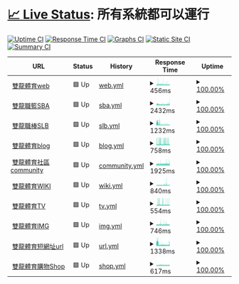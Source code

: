 # [📈 Live Status](https://pmmmwh.github.io/upptime): <!--live status--> **所有系統都可以運行**

[![Uptime CI](https://github.com/pmmmwh/upptime/workflows/Uptime%20CI/badge.svg)](https://github.com/pmmmwh/upptime/actions?query=workflow%3A%22Uptime+CI%22)
[![Response Time CI](https://github.com/pmmmwh/upptime/workflows/Response%20Time%20CI/badge.svg)](https://github.com/pmmmwh/upptime/actions?query=workflow%3A%22Response+Time+CI%22)
[![Graphs CI](https://github.com/pmmmwh/upptime/workflows/Graphs%20CI/badge.svg)](https://github.com/pmmmwh/upptime/actions?query=workflow%3A%22Graphs+CI%22)
[![Static Site CI](https://github.com/pmmmwh/upptime/workflows/Static%20Site%20CI/badge.svg)](https://github.com/pmmmwh/upptime/actions?query=workflow%3A%22Static+Site+CI%22)
[![Summary CI](https://github.com/pmmmwh/upptime/workflows/Summary%20CI/badge.svg)](https://github.com/pmmmwh/upptime/actions?query=workflow%3A%22Summary+CI%22)

<!--start: status pages-->
<!-- This summary is generated by Upptime (https://github.com/upptime/upptime) -->
<!-- Do not edit this manually, your changes will be overwritten -->
<!-- prettier-ignore -->
| URL | Status | History | Response Time | Uptime |
| --- | ------ | ------- | ------------- | ------ |
| <img alt="" src="https://favicons.githubusercontent.com/www.ssangyongsports.eu.org" height="13"> [雙龍體育web](https://www.ssangyongsports.eu.org/) | 🟩 Up | [web.yml](https://github.com/sxadxsx/upptime/commits/HEAD/history/web.yml) | <details><summary><img alt="Response time graph" src="./graphs/web/response-time-week.png" height="20"> 456ms</summary><br><a href="https://status.ssangyongsports.eu.org/history/web"><img alt="Response time 412" src="https://img.shields.io/endpoint?url=https%3A%2F%2Fraw.githubusercontent.com%2Fsxadxsx%2Fupptime%2FHEAD%2Fapi%2Fweb%2Fresponse-time.json"></a><br><a href="https://status.ssangyongsports.eu.org/history/web"><img alt="24-hour response time 412" src="https://img.shields.io/endpoint?url=https%3A%2F%2Fraw.githubusercontent.com%2Fsxadxsx%2Fupptime%2FHEAD%2Fapi%2Fweb%2Fresponse-time-day.json"></a><br><a href="https://status.ssangyongsports.eu.org/history/web"><img alt="7-day response time 456" src="https://img.shields.io/endpoint?url=https%3A%2F%2Fraw.githubusercontent.com%2Fsxadxsx%2Fupptime%2FHEAD%2Fapi%2Fweb%2Fresponse-time-week.json"></a><br><a href="https://status.ssangyongsports.eu.org/history/web"><img alt="30-day response time 417" src="https://img.shields.io/endpoint?url=https%3A%2F%2Fraw.githubusercontent.com%2Fsxadxsx%2Fupptime%2FHEAD%2Fapi%2Fweb%2Fresponse-time-month.json"></a><br><a href="https://status.ssangyongsports.eu.org/history/web"><img alt="1-year response time 412" src="https://img.shields.io/endpoint?url=https%3A%2F%2Fraw.githubusercontent.com%2Fsxadxsx%2Fupptime%2FHEAD%2Fapi%2Fweb%2Fresponse-time-year.json"></a></details> | <details><summary><a href="https://status.ssangyongsports.eu.org/history/web">100.00%</a></summary><a href="https://status.ssangyongsports.eu.org/history/web"><img alt="All-time uptime 99.98%" src="https://img.shields.io/endpoint?url=https%3A%2F%2Fraw.githubusercontent.com%2Fsxadxsx%2Fupptime%2FHEAD%2Fapi%2Fweb%2Fuptime.json"></a><br><a href="https://status.ssangyongsports.eu.org/history/web"><img alt="24-hour uptime 100.00%" src="https://img.shields.io/endpoint?url=https%3A%2F%2Fraw.githubusercontent.com%2Fsxadxsx%2Fupptime%2FHEAD%2Fapi%2Fweb%2Fuptime-day.json"></a><br><a href="https://status.ssangyongsports.eu.org/history/web"><img alt="7-day uptime 100.00%" src="https://img.shields.io/endpoint?url=https%3A%2F%2Fraw.githubusercontent.com%2Fsxadxsx%2Fupptime%2FHEAD%2Fapi%2Fweb%2Fuptime-week.json"></a><br><a href="https://status.ssangyongsports.eu.org/history/web"><img alt="30-day uptime 100.00%" src="https://img.shields.io/endpoint?url=https%3A%2F%2Fraw.githubusercontent.com%2Fsxadxsx%2Fupptime%2FHEAD%2Fapi%2Fweb%2Fuptime-month.json"></a><br><a href="https://status.ssangyongsports.eu.org/history/web"><img alt="1-year uptime 99.98%" src="https://img.shields.io/endpoint?url=https%3A%2F%2Fraw.githubusercontent.com%2Fsxadxsx%2Fupptime%2FHEAD%2Fapi%2Fweb%2Fuptime-year.json"></a></details>
| <img alt="" src="https://favicons.githubusercontent.com/sbatw.ml" height="13"> [雙龍職籃SBA](https://sbatw.ml/) | 🟩 Up | [sba.yml](https://github.com/sxadxsx/upptime/commits/HEAD/history/sba.yml) | <details><summary><img alt="Response time graph" src="./graphs/sba/response-time-week.png" height="20"> 2432ms</summary><br><a href="https://status.ssangyongsports.eu.org/history/sba"><img alt="Response time 2001" src="https://img.shields.io/endpoint?url=https%3A%2F%2Fraw.githubusercontent.com%2Fsxadxsx%2Fupptime%2FHEAD%2Fapi%2Fsba%2Fresponse-time.json"></a><br><a href="https://status.ssangyongsports.eu.org/history/sba"><img alt="24-hour response time 3000" src="https://img.shields.io/endpoint?url=https%3A%2F%2Fraw.githubusercontent.com%2Fsxadxsx%2Fupptime%2FHEAD%2Fapi%2Fsba%2Fresponse-time-day.json"></a><br><a href="https://status.ssangyongsports.eu.org/history/sba"><img alt="7-day response time 2432" src="https://img.shields.io/endpoint?url=https%3A%2F%2Fraw.githubusercontent.com%2Fsxadxsx%2Fupptime%2FHEAD%2Fapi%2Fsba%2Fresponse-time-week.json"></a><br><a href="https://status.ssangyongsports.eu.org/history/sba"><img alt="30-day response time 2185" src="https://img.shields.io/endpoint?url=https%3A%2F%2Fraw.githubusercontent.com%2Fsxadxsx%2Fupptime%2FHEAD%2Fapi%2Fsba%2Fresponse-time-month.json"></a><br><a href="https://status.ssangyongsports.eu.org/history/sba"><img alt="1-year response time 2001" src="https://img.shields.io/endpoint?url=https%3A%2F%2Fraw.githubusercontent.com%2Fsxadxsx%2Fupptime%2FHEAD%2Fapi%2Fsba%2Fresponse-time-year.json"></a></details> | <details><summary><a href="https://status.ssangyongsports.eu.org/history/sba">100.00%</a></summary><a href="https://status.ssangyongsports.eu.org/history/sba"><img alt="All-time uptime 95.39%" src="https://img.shields.io/endpoint?url=https%3A%2F%2Fraw.githubusercontent.com%2Fsxadxsx%2Fupptime%2FHEAD%2Fapi%2Fsba%2Fuptime.json"></a><br><a href="https://status.ssangyongsports.eu.org/history/sba"><img alt="24-hour uptime 100.00%" src="https://img.shields.io/endpoint?url=https%3A%2F%2Fraw.githubusercontent.com%2Fsxadxsx%2Fupptime%2FHEAD%2Fapi%2Fsba%2Fuptime-day.json"></a><br><a href="https://status.ssangyongsports.eu.org/history/sba"><img alt="7-day uptime 100.00%" src="https://img.shields.io/endpoint?url=https%3A%2F%2Fraw.githubusercontent.com%2Fsxadxsx%2Fupptime%2FHEAD%2Fapi%2Fsba%2Fuptime-week.json"></a><br><a href="https://status.ssangyongsports.eu.org/history/sba"><img alt="30-day uptime 99.40%" src="https://img.shields.io/endpoint?url=https%3A%2F%2Fraw.githubusercontent.com%2Fsxadxsx%2Fupptime%2FHEAD%2Fapi%2Fsba%2Fuptime-month.json"></a><br><a href="https://status.ssangyongsports.eu.org/history/sba"><img alt="1-year uptime 95.39%" src="https://img.shields.io/endpoint?url=https%3A%2F%2Fraw.githubusercontent.com%2Fsxadxsx%2Fupptime%2FHEAD%2Fapi%2Fsba%2Fuptime-year.json"></a></details>
| <img alt="" src="https://favicons.githubusercontent.com/slbtw.cf" height="13"> [雙龍職棒SLB](https://slbtw.cf/) | 🟩 Up | [slb.yml](https://github.com/sxadxsx/upptime/commits/HEAD/history/slb.yml) | <details><summary><img alt="Response time graph" src="./graphs/slb/response-time-week.png" height="20"> 1232ms</summary><br><a href="https://status.ssangyongsports.eu.org/history/slb"><img alt="Response time 1214" src="https://img.shields.io/endpoint?url=https%3A%2F%2Fraw.githubusercontent.com%2Fsxadxsx%2Fupptime%2FHEAD%2Fapi%2Fslb%2Fresponse-time.json"></a><br><a href="https://status.ssangyongsports.eu.org/history/slb"><img alt="24-hour response time 795" src="https://img.shields.io/endpoint?url=https%3A%2F%2Fraw.githubusercontent.com%2Fsxadxsx%2Fupptime%2FHEAD%2Fapi%2Fslb%2Fresponse-time-day.json"></a><br><a href="https://status.ssangyongsports.eu.org/history/slb"><img alt="7-day response time 1232" src="https://img.shields.io/endpoint?url=https%3A%2F%2Fraw.githubusercontent.com%2Fsxadxsx%2Fupptime%2FHEAD%2Fapi%2Fslb%2Fresponse-time-week.json"></a><br><a href="https://status.ssangyongsports.eu.org/history/slb"><img alt="30-day response time 1286" src="https://img.shields.io/endpoint?url=https%3A%2F%2Fraw.githubusercontent.com%2Fsxadxsx%2Fupptime%2FHEAD%2Fapi%2Fslb%2Fresponse-time-month.json"></a><br><a href="https://status.ssangyongsports.eu.org/history/slb"><img alt="1-year response time 1214" src="https://img.shields.io/endpoint?url=https%3A%2F%2Fraw.githubusercontent.com%2Fsxadxsx%2Fupptime%2FHEAD%2Fapi%2Fslb%2Fresponse-time-year.json"></a></details> | <details><summary><a href="https://status.ssangyongsports.eu.org/history/slb">100.00%</a></summary><a href="https://status.ssangyongsports.eu.org/history/slb"><img alt="All-time uptime 99.95%" src="https://img.shields.io/endpoint?url=https%3A%2F%2Fraw.githubusercontent.com%2Fsxadxsx%2Fupptime%2FHEAD%2Fapi%2Fslb%2Fuptime.json"></a><br><a href="https://status.ssangyongsports.eu.org/history/slb"><img alt="24-hour uptime 100.00%" src="https://img.shields.io/endpoint?url=https%3A%2F%2Fraw.githubusercontent.com%2Fsxadxsx%2Fupptime%2FHEAD%2Fapi%2Fslb%2Fuptime-day.json"></a><br><a href="https://status.ssangyongsports.eu.org/history/slb"><img alt="7-day uptime 100.00%" src="https://img.shields.io/endpoint?url=https%3A%2F%2Fraw.githubusercontent.com%2Fsxadxsx%2Fupptime%2FHEAD%2Fapi%2Fslb%2Fuptime-week.json"></a><br><a href="https://status.ssangyongsports.eu.org/history/slb"><img alt="30-day uptime 100.00%" src="https://img.shields.io/endpoint?url=https%3A%2F%2Fraw.githubusercontent.com%2Fsxadxsx%2Fupptime%2FHEAD%2Fapi%2Fslb%2Fuptime-month.json"></a><br><a href="https://status.ssangyongsports.eu.org/history/slb"><img alt="1-year uptime 99.95%" src="https://img.shields.io/endpoint?url=https%3A%2F%2Fraw.githubusercontent.com%2Fsxadxsx%2Fupptime%2FHEAD%2Fapi%2Fslb%2Fuptime-year.json"></a></details>
| <img alt="" src="https://favicons.githubusercontent.com/blog.ssangyongsports.eu.org" height="13"> [雙龍體育blog](https://BLOG.ssangyongsports.eu.org/) | 🟩 Up | [blog.yml](https://github.com/sxadxsx/upptime/commits/HEAD/history/blog.yml) | <details><summary><img alt="Response time graph" src="./graphs/blog/response-time-week.png" height="20"> 758ms</summary><br><a href="https://status.ssangyongsports.eu.org/history/blog"><img alt="Response time 507" src="https://img.shields.io/endpoint?url=https%3A%2F%2Fraw.githubusercontent.com%2Fsxadxsx%2Fupptime%2FHEAD%2Fapi%2Fblog%2Fresponse-time.json"></a><br><a href="https://status.ssangyongsports.eu.org/history/blog"><img alt="24-hour response time 575" src="https://img.shields.io/endpoint?url=https%3A%2F%2Fraw.githubusercontent.com%2Fsxadxsx%2Fupptime%2FHEAD%2Fapi%2Fblog%2Fresponse-time-day.json"></a><br><a href="https://status.ssangyongsports.eu.org/history/blog"><img alt="7-day response time 758" src="https://img.shields.io/endpoint?url=https%3A%2F%2Fraw.githubusercontent.com%2Fsxadxsx%2Fupptime%2FHEAD%2Fapi%2Fblog%2Fresponse-time-week.json"></a><br><a href="https://status.ssangyongsports.eu.org/history/blog"><img alt="30-day response time 576" src="https://img.shields.io/endpoint?url=https%3A%2F%2Fraw.githubusercontent.com%2Fsxadxsx%2Fupptime%2FHEAD%2Fapi%2Fblog%2Fresponse-time-month.json"></a><br><a href="https://status.ssangyongsports.eu.org/history/blog"><img alt="1-year response time 507" src="https://img.shields.io/endpoint?url=https%3A%2F%2Fraw.githubusercontent.com%2Fsxadxsx%2Fupptime%2FHEAD%2Fapi%2Fblog%2Fresponse-time-year.json"></a></details> | <details><summary><a href="https://status.ssangyongsports.eu.org/history/blog">100.00%</a></summary><a href="https://status.ssangyongsports.eu.org/history/blog"><img alt="All-time uptime 100.00%" src="https://img.shields.io/endpoint?url=https%3A%2F%2Fraw.githubusercontent.com%2Fsxadxsx%2Fupptime%2FHEAD%2Fapi%2Fblog%2Fuptime.json"></a><br><a href="https://status.ssangyongsports.eu.org/history/blog"><img alt="24-hour uptime 100.00%" src="https://img.shields.io/endpoint?url=https%3A%2F%2Fraw.githubusercontent.com%2Fsxadxsx%2Fupptime%2FHEAD%2Fapi%2Fblog%2Fuptime-day.json"></a><br><a href="https://status.ssangyongsports.eu.org/history/blog"><img alt="7-day uptime 100.00%" src="https://img.shields.io/endpoint?url=https%3A%2F%2Fraw.githubusercontent.com%2Fsxadxsx%2Fupptime%2FHEAD%2Fapi%2Fblog%2Fuptime-week.json"></a><br><a href="https://status.ssangyongsports.eu.org/history/blog"><img alt="30-day uptime 100.00%" src="https://img.shields.io/endpoint?url=https%3A%2F%2Fraw.githubusercontent.com%2Fsxadxsx%2Fupptime%2FHEAD%2Fapi%2Fblog%2Fuptime-month.json"></a><br><a href="https://status.ssangyongsports.eu.org/history/blog"><img alt="1-year uptime 100.00%" src="https://img.shields.io/endpoint?url=https%3A%2F%2Fraw.githubusercontent.com%2Fsxadxsx%2Fupptime%2FHEAD%2Fapi%2Fblog%2Fuptime-year.json"></a></details>
| <img alt="" src="https://favicons.githubusercontent.com/community.ssangyongsports.eu.org" height="13"> [雙龍體育社區community](http://community.ssangyongsports.eu.org/) | 🟩 Up | [community.yml](https://github.com/sxadxsx/upptime/commits/HEAD/history/community.yml) | <details><summary><img alt="Response time graph" src="./graphs/community/response-time-week.png" height="20"> 1925ms</summary><br><a href="https://status.ssangyongsports.eu.org/history/community"><img alt="Response time 1540" src="https://img.shields.io/endpoint?url=https%3A%2F%2Fraw.githubusercontent.com%2Fsxadxsx%2Fupptime%2FHEAD%2Fapi%2Fcommunity%2Fresponse-time.json"></a><br><a href="https://status.ssangyongsports.eu.org/history/community"><img alt="24-hour response time 1963" src="https://img.shields.io/endpoint?url=https%3A%2F%2Fraw.githubusercontent.com%2Fsxadxsx%2Fupptime%2FHEAD%2Fapi%2Fcommunity%2Fresponse-time-day.json"></a><br><a href="https://status.ssangyongsports.eu.org/history/community"><img alt="7-day response time 1925" src="https://img.shields.io/endpoint?url=https%3A%2F%2Fraw.githubusercontent.com%2Fsxadxsx%2Fupptime%2FHEAD%2Fapi%2Fcommunity%2Fresponse-time-week.json"></a><br><a href="https://status.ssangyongsports.eu.org/history/community"><img alt="30-day response time 1602" src="https://img.shields.io/endpoint?url=https%3A%2F%2Fraw.githubusercontent.com%2Fsxadxsx%2Fupptime%2FHEAD%2Fapi%2Fcommunity%2Fresponse-time-month.json"></a><br><a href="https://status.ssangyongsports.eu.org/history/community"><img alt="1-year response time 1540" src="https://img.shields.io/endpoint?url=https%3A%2F%2Fraw.githubusercontent.com%2Fsxadxsx%2Fupptime%2FHEAD%2Fapi%2Fcommunity%2Fresponse-time-year.json"></a></details> | <details><summary><a href="https://status.ssangyongsports.eu.org/history/community">100.00%</a></summary><a href="https://status.ssangyongsports.eu.org/history/community"><img alt="All-time uptime 98.30%" src="https://img.shields.io/endpoint?url=https%3A%2F%2Fraw.githubusercontent.com%2Fsxadxsx%2Fupptime%2FHEAD%2Fapi%2Fcommunity%2Fuptime.json"></a><br><a href="https://status.ssangyongsports.eu.org/history/community"><img alt="24-hour uptime 100.00%" src="https://img.shields.io/endpoint?url=https%3A%2F%2Fraw.githubusercontent.com%2Fsxadxsx%2Fupptime%2FHEAD%2Fapi%2Fcommunity%2Fuptime-day.json"></a><br><a href="https://status.ssangyongsports.eu.org/history/community"><img alt="7-day uptime 100.00%" src="https://img.shields.io/endpoint?url=https%3A%2F%2Fraw.githubusercontent.com%2Fsxadxsx%2Fupptime%2FHEAD%2Fapi%2Fcommunity%2Fuptime-week.json"></a><br><a href="https://status.ssangyongsports.eu.org/history/community"><img alt="30-day uptime 100.00%" src="https://img.shields.io/endpoint?url=https%3A%2F%2Fraw.githubusercontent.com%2Fsxadxsx%2Fupptime%2FHEAD%2Fapi%2Fcommunity%2Fuptime-month.json"></a><br><a href="https://status.ssangyongsports.eu.org/history/community"><img alt="1-year uptime 98.30%" src="https://img.shields.io/endpoint?url=https%3A%2F%2Fraw.githubusercontent.com%2Fsxadxsx%2Fupptime%2FHEAD%2Fapi%2Fcommunity%2Fuptime-year.json"></a></details>
| <img alt="" src="https://favicons.githubusercontent.com/wiki.ssangyongsports.eu.org" height="13"> [雙龍體育WIKI](https://wiki.ssangyongsports.eu.org/) | 🟩 Up | [wiki.yml](https://github.com/sxadxsx/upptime/commits/HEAD/history/wiki.yml) | <details><summary><img alt="Response time graph" src="./graphs/wiki/response-time-week.png" height="20"> 840ms</summary><br><a href="https://status.ssangyongsports.eu.org/history/wiki"><img alt="Response time 778" src="https://img.shields.io/endpoint?url=https%3A%2F%2Fraw.githubusercontent.com%2Fsxadxsx%2Fupptime%2FHEAD%2Fapi%2Fwiki%2Fresponse-time.json"></a><br><a href="https://status.ssangyongsports.eu.org/history/wiki"><img alt="24-hour response time 851" src="https://img.shields.io/endpoint?url=https%3A%2F%2Fraw.githubusercontent.com%2Fsxadxsx%2Fupptime%2FHEAD%2Fapi%2Fwiki%2Fresponse-time-day.json"></a><br><a href="https://status.ssangyongsports.eu.org/history/wiki"><img alt="7-day response time 840" src="https://img.shields.io/endpoint?url=https%3A%2F%2Fraw.githubusercontent.com%2Fsxadxsx%2Fupptime%2FHEAD%2Fapi%2Fwiki%2Fresponse-time-week.json"></a><br><a href="https://status.ssangyongsports.eu.org/history/wiki"><img alt="30-day response time 854" src="https://img.shields.io/endpoint?url=https%3A%2F%2Fraw.githubusercontent.com%2Fsxadxsx%2Fupptime%2FHEAD%2Fapi%2Fwiki%2Fresponse-time-month.json"></a><br><a href="https://status.ssangyongsports.eu.org/history/wiki"><img alt="1-year response time 778" src="https://img.shields.io/endpoint?url=https%3A%2F%2Fraw.githubusercontent.com%2Fsxadxsx%2Fupptime%2FHEAD%2Fapi%2Fwiki%2Fresponse-time-year.json"></a></details> | <details><summary><a href="https://status.ssangyongsports.eu.org/history/wiki">100.00%</a></summary><a href="https://status.ssangyongsports.eu.org/history/wiki"><img alt="All-time uptime 96.29%" src="https://img.shields.io/endpoint?url=https%3A%2F%2Fraw.githubusercontent.com%2Fsxadxsx%2Fupptime%2FHEAD%2Fapi%2Fwiki%2Fuptime.json"></a><br><a href="https://status.ssangyongsports.eu.org/history/wiki"><img alt="24-hour uptime 100.00%" src="https://img.shields.io/endpoint?url=https%3A%2F%2Fraw.githubusercontent.com%2Fsxadxsx%2Fupptime%2FHEAD%2Fapi%2Fwiki%2Fuptime-day.json"></a><br><a href="https://status.ssangyongsports.eu.org/history/wiki"><img alt="7-day uptime 100.00%" src="https://img.shields.io/endpoint?url=https%3A%2F%2Fraw.githubusercontent.com%2Fsxadxsx%2Fupptime%2FHEAD%2Fapi%2Fwiki%2Fuptime-week.json"></a><br><a href="https://status.ssangyongsports.eu.org/history/wiki"><img alt="30-day uptime 99.07%" src="https://img.shields.io/endpoint?url=https%3A%2F%2Fraw.githubusercontent.com%2Fsxadxsx%2Fupptime%2FHEAD%2Fapi%2Fwiki%2Fuptime-month.json"></a><br><a href="https://status.ssangyongsports.eu.org/history/wiki"><img alt="1-year uptime 96.29%" src="https://img.shields.io/endpoint?url=https%3A%2F%2Fraw.githubusercontent.com%2Fsxadxsx%2Fupptime%2FHEAD%2Fapi%2Fwiki%2Fuptime-year.json"></a></details>
| <img alt="" src="https://favicons.githubusercontent.com/watch.tv.ssangyongsports.eu.org" height="13"> [雙龍體育TV](https://watch.TV.ssangyongsports.eu.org/) | 🟩 Up | [tv.yml](https://github.com/sxadxsx/upptime/commits/HEAD/history/tv.yml) | <details><summary><img alt="Response time graph" src="./graphs/tv/response-time-week.png" height="20"> 554ms</summary><br><a href="https://status.ssangyongsports.eu.org/history/tv"><img alt="Response time 404" src="https://img.shields.io/endpoint?url=https%3A%2F%2Fraw.githubusercontent.com%2Fsxadxsx%2Fupptime%2FHEAD%2Fapi%2Ftv%2Fresponse-time.json"></a><br><a href="https://status.ssangyongsports.eu.org/history/tv"><img alt="24-hour response time 521" src="https://img.shields.io/endpoint?url=https%3A%2F%2Fraw.githubusercontent.com%2Fsxadxsx%2Fupptime%2FHEAD%2Fapi%2Ftv%2Fresponse-time-day.json"></a><br><a href="https://status.ssangyongsports.eu.org/history/tv"><img alt="7-day response time 554" src="https://img.shields.io/endpoint?url=https%3A%2F%2Fraw.githubusercontent.com%2Fsxadxsx%2Fupptime%2FHEAD%2Fapi%2Ftv%2Fresponse-time-week.json"></a><br><a href="https://status.ssangyongsports.eu.org/history/tv"><img alt="30-day response time 429" src="https://img.shields.io/endpoint?url=https%3A%2F%2Fraw.githubusercontent.com%2Fsxadxsx%2Fupptime%2FHEAD%2Fapi%2Ftv%2Fresponse-time-month.json"></a><br><a href="https://status.ssangyongsports.eu.org/history/tv"><img alt="1-year response time 404" src="https://img.shields.io/endpoint?url=https%3A%2F%2Fraw.githubusercontent.com%2Fsxadxsx%2Fupptime%2FHEAD%2Fapi%2Ftv%2Fresponse-time-year.json"></a></details> | <details><summary><a href="https://status.ssangyongsports.eu.org/history/tv">100.00%</a></summary><a href="https://status.ssangyongsports.eu.org/history/tv"><img alt="All-time uptime 99.99%" src="https://img.shields.io/endpoint?url=https%3A%2F%2Fraw.githubusercontent.com%2Fsxadxsx%2Fupptime%2FHEAD%2Fapi%2Ftv%2Fuptime.json"></a><br><a href="https://status.ssangyongsports.eu.org/history/tv"><img alt="24-hour uptime 100.00%" src="https://img.shields.io/endpoint?url=https%3A%2F%2Fraw.githubusercontent.com%2Fsxadxsx%2Fupptime%2FHEAD%2Fapi%2Ftv%2Fuptime-day.json"></a><br><a href="https://status.ssangyongsports.eu.org/history/tv"><img alt="7-day uptime 100.00%" src="https://img.shields.io/endpoint?url=https%3A%2F%2Fraw.githubusercontent.com%2Fsxadxsx%2Fupptime%2FHEAD%2Fapi%2Ftv%2Fuptime-week.json"></a><br><a href="https://status.ssangyongsports.eu.org/history/tv"><img alt="30-day uptime 100.00%" src="https://img.shields.io/endpoint?url=https%3A%2F%2Fraw.githubusercontent.com%2Fsxadxsx%2Fupptime%2FHEAD%2Fapi%2Ftv%2Fuptime-month.json"></a><br><a href="https://status.ssangyongsports.eu.org/history/tv"><img alt="1-year uptime 99.99%" src="https://img.shields.io/endpoint?url=https%3A%2F%2Fraw.githubusercontent.com%2Fsxadxsx%2Fupptime%2FHEAD%2Fapi%2Ftv%2Fuptime-year.json"></a></details>
| <img alt="" src="https://favicons.githubusercontent.com/img.ssangyongsports.eu.org" height="13"> [雙龍體育IMG](http://IMG.ssangyongsports.eu.org/) | 🟩 Up | [img.yml](https://github.com/sxadxsx/upptime/commits/HEAD/history/img.yml) | <details><summary><img alt="Response time graph" src="./graphs/img/response-time-week.png" height="20"> 746ms</summary><br><a href="https://status.ssangyongsports.eu.org/history/img"><img alt="Response time 438" src="https://img.shields.io/endpoint?url=https%3A%2F%2Fraw.githubusercontent.com%2Fsxadxsx%2Fupptime%2FHEAD%2Fapi%2Fimg%2Fresponse-time.json"></a><br><a href="https://status.ssangyongsports.eu.org/history/img"><img alt="24-hour response time 667" src="https://img.shields.io/endpoint?url=https%3A%2F%2Fraw.githubusercontent.com%2Fsxadxsx%2Fupptime%2FHEAD%2Fapi%2Fimg%2Fresponse-time-day.json"></a><br><a href="https://status.ssangyongsports.eu.org/history/img"><img alt="7-day response time 746" src="https://img.shields.io/endpoint?url=https%3A%2F%2Fraw.githubusercontent.com%2Fsxadxsx%2Fupptime%2FHEAD%2Fapi%2Fimg%2Fresponse-time-week.json"></a><br><a href="https://status.ssangyongsports.eu.org/history/img"><img alt="30-day response time 540" src="https://img.shields.io/endpoint?url=https%3A%2F%2Fraw.githubusercontent.com%2Fsxadxsx%2Fupptime%2FHEAD%2Fapi%2Fimg%2Fresponse-time-month.json"></a><br><a href="https://status.ssangyongsports.eu.org/history/img"><img alt="1-year response time 438" src="https://img.shields.io/endpoint?url=https%3A%2F%2Fraw.githubusercontent.com%2Fsxadxsx%2Fupptime%2FHEAD%2Fapi%2Fimg%2Fresponse-time-year.json"></a></details> | <details><summary><a href="https://status.ssangyongsports.eu.org/history/img">100.00%</a></summary><a href="https://status.ssangyongsports.eu.org/history/img"><img alt="All-time uptime 100.00%" src="https://img.shields.io/endpoint?url=https%3A%2F%2Fraw.githubusercontent.com%2Fsxadxsx%2Fupptime%2FHEAD%2Fapi%2Fimg%2Fuptime.json"></a><br><a href="https://status.ssangyongsports.eu.org/history/img"><img alt="24-hour uptime 100.00%" src="https://img.shields.io/endpoint?url=https%3A%2F%2Fraw.githubusercontent.com%2Fsxadxsx%2Fupptime%2FHEAD%2Fapi%2Fimg%2Fuptime-day.json"></a><br><a href="https://status.ssangyongsports.eu.org/history/img"><img alt="7-day uptime 100.00%" src="https://img.shields.io/endpoint?url=https%3A%2F%2Fraw.githubusercontent.com%2Fsxadxsx%2Fupptime%2FHEAD%2Fapi%2Fimg%2Fuptime-week.json"></a><br><a href="https://status.ssangyongsports.eu.org/history/img"><img alt="30-day uptime 100.00%" src="https://img.shields.io/endpoint?url=https%3A%2F%2Fraw.githubusercontent.com%2Fsxadxsx%2Fupptime%2FHEAD%2Fapi%2Fimg%2Fuptime-month.json"></a><br><a href="https://status.ssangyongsports.eu.org/history/img"><img alt="1-year uptime 100.00%" src="https://img.shields.io/endpoint?url=https%3A%2F%2Fraw.githubusercontent.com%2Fsxadxsx%2Fupptime%2FHEAD%2Fapi%2Fimg%2Fuptime-year.json"></a></details>
| <img alt="" src="https://favicons.githubusercontent.com/ssport.cf" height="13"> [雙龍體育短網址url](http://ssport.cf) | 🟩 Up | [url.yml](https://github.com/sxadxsx/upptime/commits/HEAD/history/url.yml) | <details><summary><img alt="Response time graph" src="./graphs/url/response-time-week.png" height="20"> 1338ms</summary><br><a href="https://status.ssangyongsports.eu.org/history/url"><img alt="Response time 1044" src="https://img.shields.io/endpoint?url=https%3A%2F%2Fraw.githubusercontent.com%2Fsxadxsx%2Fupptime%2FHEAD%2Fapi%2Furl%2Fresponse-time.json"></a><br><a href="https://status.ssangyongsports.eu.org/history/url"><img alt="24-hour response time 1203" src="https://img.shields.io/endpoint?url=https%3A%2F%2Fraw.githubusercontent.com%2Fsxadxsx%2Fupptime%2FHEAD%2Fapi%2Furl%2Fresponse-time-day.json"></a><br><a href="https://status.ssangyongsports.eu.org/history/url"><img alt="7-day response time 1338" src="https://img.shields.io/endpoint?url=https%3A%2F%2Fraw.githubusercontent.com%2Fsxadxsx%2Fupptime%2FHEAD%2Fapi%2Furl%2Fresponse-time-week.json"></a><br><a href="https://status.ssangyongsports.eu.org/history/url"><img alt="30-day response time 1229" src="https://img.shields.io/endpoint?url=https%3A%2F%2Fraw.githubusercontent.com%2Fsxadxsx%2Fupptime%2FHEAD%2Fapi%2Furl%2Fresponse-time-month.json"></a><br><a href="https://status.ssangyongsports.eu.org/history/url"><img alt="1-year response time 1044" src="https://img.shields.io/endpoint?url=https%3A%2F%2Fraw.githubusercontent.com%2Fsxadxsx%2Fupptime%2FHEAD%2Fapi%2Furl%2Fresponse-time-year.json"></a></details> | <details><summary><a href="https://status.ssangyongsports.eu.org/history/url">100.00%</a></summary><a href="https://status.ssangyongsports.eu.org/history/url"><img alt="All-time uptime 91.09%" src="https://img.shields.io/endpoint?url=https%3A%2F%2Fraw.githubusercontent.com%2Fsxadxsx%2Fupptime%2FHEAD%2Fapi%2Furl%2Fuptime.json"></a><br><a href="https://status.ssangyongsports.eu.org/history/url"><img alt="24-hour uptime 100.00%" src="https://img.shields.io/endpoint?url=https%3A%2F%2Fraw.githubusercontent.com%2Fsxadxsx%2Fupptime%2FHEAD%2Fapi%2Furl%2Fuptime-day.json"></a><br><a href="https://status.ssangyongsports.eu.org/history/url"><img alt="7-day uptime 100.00%" src="https://img.shields.io/endpoint?url=https%3A%2F%2Fraw.githubusercontent.com%2Fsxadxsx%2Fupptime%2FHEAD%2Fapi%2Furl%2Fuptime-week.json"></a><br><a href="https://status.ssangyongsports.eu.org/history/url"><img alt="30-day uptime 100.00%" src="https://img.shields.io/endpoint?url=https%3A%2F%2Fraw.githubusercontent.com%2Fsxadxsx%2Fupptime%2FHEAD%2Fapi%2Furl%2Fuptime-month.json"></a><br><a href="https://status.ssangyongsports.eu.org/history/url"><img alt="1-year uptime 91.09%" src="https://img.shields.io/endpoint?url=https%3A%2F%2Fraw.githubusercontent.com%2Fsxadxsx%2Fupptime%2FHEAD%2Fapi%2Furl%2Fuptime-year.json"></a></details>
| <img alt="" src="https://favicons.githubusercontent.com/ssangyongsports.easy.co" height="13"> [雙龍體育購物Shop](https://ssangyongsports.easy.co/) | 🟩 Up | [shop.yml](https://github.com/sxadxsx/upptime/commits/HEAD/history/shop.yml) | <details><summary><img alt="Response time graph" src="./graphs/shop/response-time-week.png" height="20"> 617ms</summary><br><a href="https://status.ssangyongsports.eu.org/history/shop"><img alt="Response time 935" src="https://img.shields.io/endpoint?url=https%3A%2F%2Fraw.githubusercontent.com%2Fsxadxsx%2Fupptime%2FHEAD%2Fapi%2Fshop%2Fresponse-time.json"></a><br><a href="https://status.ssangyongsports.eu.org/history/shop"><img alt="24-hour response time 592" src="https://img.shields.io/endpoint?url=https%3A%2F%2Fraw.githubusercontent.com%2Fsxadxsx%2Fupptime%2FHEAD%2Fapi%2Fshop%2Fresponse-time-day.json"></a><br><a href="https://status.ssangyongsports.eu.org/history/shop"><img alt="7-day response time 617" src="https://img.shields.io/endpoint?url=https%3A%2F%2Fraw.githubusercontent.com%2Fsxadxsx%2Fupptime%2FHEAD%2Fapi%2Fshop%2Fresponse-time-week.json"></a><br><a href="https://status.ssangyongsports.eu.org/history/shop"><img alt="30-day response time 886" src="https://img.shields.io/endpoint?url=https%3A%2F%2Fraw.githubusercontent.com%2Fsxadxsx%2Fupptime%2FHEAD%2Fapi%2Fshop%2Fresponse-time-month.json"></a><br><a href="https://status.ssangyongsports.eu.org/history/shop"><img alt="1-year response time 935" src="https://img.shields.io/endpoint?url=https%3A%2F%2Fraw.githubusercontent.com%2Fsxadxsx%2Fupptime%2FHEAD%2Fapi%2Fshop%2Fresponse-time-year.json"></a></details> | <details><summary><a href="https://status.ssangyongsports.eu.org/history/shop">100.00%</a></summary><a href="https://status.ssangyongsports.eu.org/history/shop"><img alt="All-time uptime 99.65%" src="https://img.shields.io/endpoint?url=https%3A%2F%2Fraw.githubusercontent.com%2Fsxadxsx%2Fupptime%2FHEAD%2Fapi%2Fshop%2Fuptime.json"></a><br><a href="https://status.ssangyongsports.eu.org/history/shop"><img alt="24-hour uptime 100.00%" src="https://img.shields.io/endpoint?url=https%3A%2F%2Fraw.githubusercontent.com%2Fsxadxsx%2Fupptime%2FHEAD%2Fapi%2Fshop%2Fuptime-day.json"></a><br><a href="https://status.ssangyongsports.eu.org/history/shop"><img alt="7-day uptime 100.00%" src="https://img.shields.io/endpoint?url=https%3A%2F%2Fraw.githubusercontent.com%2Fsxadxsx%2Fupptime%2FHEAD%2Fapi%2Fshop%2Fuptime-week.json"></a><br><a href="https://status.ssangyongsports.eu.org/history/shop"><img alt="30-day uptime 100.00%" src="https://img.shields.io/endpoint?url=https%3A%2F%2Fraw.githubusercontent.com%2Fsxadxsx%2Fupptime%2FHEAD%2Fapi%2Fshop%2Fuptime-month.json"></a><br><a href="https://status.ssangyongsports.eu.org/history/shop"><img alt="1-year uptime 99.65%" src="https://img.shields.io/endpoint?url=https%3A%2F%2Fraw.githubusercontent.com%2Fsxadxsx%2Fupptime%2FHEAD%2Fapi%2Fshop%2Fuptime-year.json"></a></details>

<!--end: status pages-->
